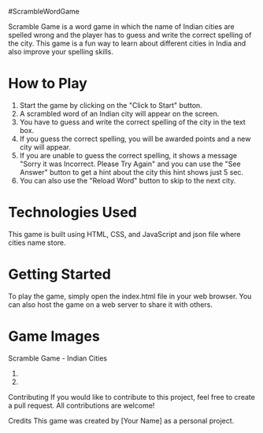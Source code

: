 #ScrambleWordGame


Scramble Game is a word game in which the name of Indian cities are spelled wrong and the player has to guess and write the correct spelling of the city. This game is a fun way to learn about different cities in India and also improve your spelling skills.

<h1>How to Play</h1>
<ol>
<li>Start the game by clicking on the "Click to Start" button.</li>
<li>A scrambled word of an Indian city will appear on the screen.</li>
<li>You have to guess and write the correct spelling of the city in the text box.</li>
<li>If you guess the correct spelling, you will be awarded points and a new city will appear.</li>
<li>If you are unable to guess the correct spelling, it shows a message "Sorry it was Incorrect. Please Try Again" and you can use the "See Answer" button to get a hint about the city this hint shows just 5 sec.</li>
<li>You can also use the "Reload Word" button to skip to the next city.</li>
</ol>
<h1>Technologies Used</h1>
This game is built using HTML, CSS, and JavaScript and json file where cities name store.

<h1>Getting Started</h1>
To play the game, simply open the index.html file in your web browser. You can also host the game on a web server to share it with others.

<h1>Game Images</h1>
Scramble Game - Indian Cities
<ol>
<li><img src="" alt="" /></li>
<li><img src="" alt="" /></li>
</ol>
Contributing
If you would like to contribute to this project, feel free to create a pull request. All contributions are welcome!

Credits
This game was created by [Your Name] as a personal project.
